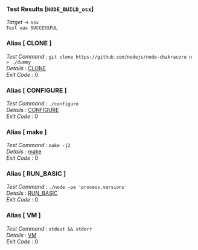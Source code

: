 ### Test Results [`NODE_BUILD_osx`]   
*Target* -> `osx`   
`Test was SUCCESSFUL`

### Alias [ CLONE ]   
*Test Command* : `git clone https://github.com/nodejs/node-chakracore n > ./dummy`   
*Details*      : [CLONE](https://github.com/CCRobot/TestResults/blob/20180113T041611NODE_BUILD_osx/CLONE_0.md)   
*Exit Code*    : 0   

   
### Alias [ CONFIGURE ]   
*Test Command* : `./configure`   
*Details*      : [CONFIGURE](https://github.com/CCRobot/TestResults/blob/20180113T041611NODE_BUILD_osx/CONFIGURE_1.md)   
*Exit Code*    : 0   

   
### Alias [ make ]   
*Test Command* : `make -j2`   
*Details*      : [make](https://github.com/CCRobot/TestResults/blob/20180113T041611NODE_BUILD_osx/make_2.md)   
*Exit Code*    : 0   

   
### Alias [ RUN_BASIC ]   
*Test Command* : `./node -pe 'process.versions'`   
*Details*      : [RUN_BASIC](https://github.com/CCRobot/TestResults/blob/20180113T041611NODE_BUILD_osx/RUN_BASIC_3.md)   
*Exit Code*    : 0   

   
### Alias [ VM ]   
*Test Command* : `stdout && stderr`   
*Details*      : [VM](https://github.com/CCRobot/TestResults/blob/20180113T041611NODE_BUILD_osx/VM_4.md)   
*Exit Code*    : 0   

   

